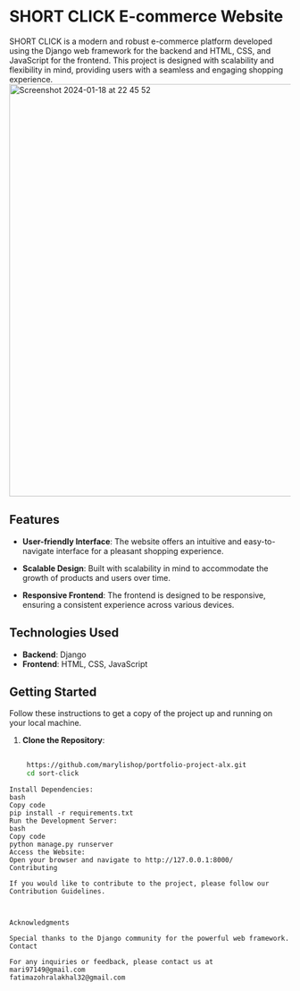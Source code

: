# SHORT CLICK E-commerce Website

SHORT CLICK is a modern and robust e-commerce platform developed using the Django web framework for the backend and HTML, CSS, and JavaScript for the frontend. This project is designed with scalability and flexibility in mind, providing users with a seamless and engaging shopping experience.
<img width="737" alt="Screenshot 2024-01-18 at 22 45 52" src="https://github.com/marylishop/portfolio-project-alx/assets/127736868/483d2e7c-075e-4c2c-b23f-9fd026dcd5b1">

## Features

- **User-friendly Interface**: The website offers an intuitive and easy-to-navigate interface for a pleasant shopping experience.

- **Scalable Design**: Built with scalability in mind to accommodate the growth of products and users over time.

- **Responsive Frontend**: The frontend is designed to be responsive, ensuring a consistent experience across various devices.

## Technologies Used

- **Backend**: Django
- **Frontend**: HTML, CSS, JavaScript

## Getting Started

Follow these instructions to get a copy of the project up and running on your local machine.

1. **Clone the Repository**:
   ```bash
  
    https://github.com/marylishop/portfolio-project-alx.git
    cd sort-click
 ```
Install Dependencies:
bash
Copy code
pip install -r requirements.txt
Run the Development Server:
bash
Copy code
python manage.py runserver
Access the Website:
Open your browser and navigate to http://127.0.0.1:8000/
Contributing

If you would like to contribute to the project, please follow our Contribution Guidelines.



Acknowledgments

Special thanks to the Django community for the powerful web framework.
Contact

For any inquiries or feedback, please contact us at 
mari97149@gmail.com 
fatimazohralakhal32@gmail.com
